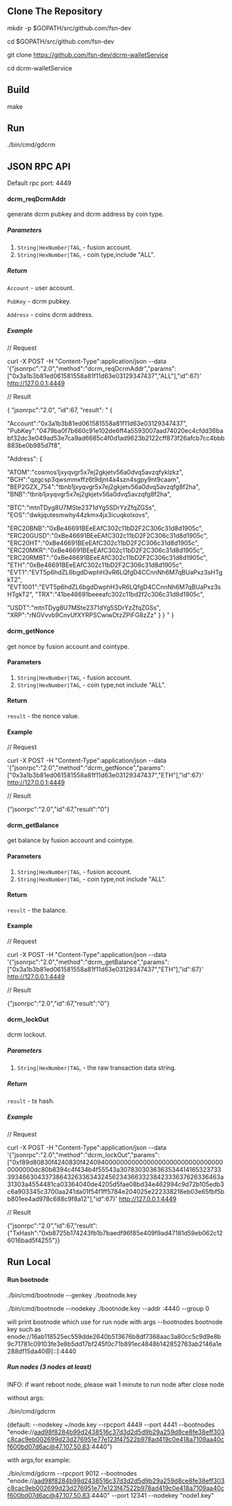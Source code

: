 ## Clone The Repository
mkdir -p $GOPATH/src/github.com/fsn-dev

cd $GOPATH/src/github.com/fsn-dev

git clone https://github.com/fsn-dev/dcrm-walletService 

cd dcrm-walletService

## Build

make

## Run

./bin/cmd/gdcrm

## JSON RPC API

Default rpc port: 4449

#### dcrm_reqDcrmAddr

generate dcrm pubkey and dcrm address by coin type.

##### Parameters

1. `String|HexNumber|TAG`, - fusion account.
2. `String|HexNumber|TAG`, - coin type,include "ALL".

##### Return

`Account` - user account.

`PubKey` - dcrm pubkey.

`Address` - coins dcrm address.

##### Example

// Request

curl -X POST -H "Content-Type":application/json --data '{"jsonrpc":"2.0","method":"dcrm_reqDcrmAddr","params":["0x3a1b3b81ed061581558a81f11d63e03129347437","ALL"],"id":67}' http://127.0.0.1:4449

// Result

{
"jsonrpc":"2.0",
"id":67,
"result":
"
{

"Account":"0x3a1b3b81ed061581558a81f11d63e03129347437",
"PubKey":"0479ba0f7b660c91e102de6ff4a5593007aad74020ec4cfdd36babf32dc3e049ad53e7ca9ad6685c4f0d1ad9623b2122cff873f26afcb7cc4bbb883be0b985d7f8",

"Address":
{

"ATOM":"cosmos1jxyqvgr5x7ej2gkjetv56a0dvq5avzqfyklzkz",
"BCH":"qzgcsp3qwsmmxffz6t9djnt4a4szn4sgpy9nt9caam",
"BEP2GZX_754":"tbnb1jxyqvgr5x7ej2gkjetv56a0dvq5avzqfg8f2ha",
"BNB":"tbnb1jxyqvgr5x7ej2gkjetv56a0dvq5avzqfg8f2ha",

"BTC":"mtnTDyg8U7MSte2371dYg5SDrYzZfqZGSs",
"EOS":"dwkjqutesmwhy44zkmx4jx3icuqkolxovs",

"ERC20BNB":"0xBe46691BEeEAfC302c11bD2F2C306c31d8d1905c",
"ERC20GUSD":"0xBe46691BEeEAfC302c11bD2F2C306c31d8d1905c",
"ERC20HT":"0xBe46691BEeEAfC302c11bD2F2C306c31d8d1905c",
"ERC20MKR":"0xBe46691BEeEAfC302c11bD2F2C306c31d8d1905c",
"ERC20RMBT":"0xBe46691BEeEAfC302c11bD2F2C306c31d8d1905c",
"ETH":"0xBe46691BEeEAfC302c11bD2F2C306c31d8d1905c",
"EVT1":"EVT5p6hdZL6bgdDwphH3vR6LQfgD4CCnnNh6M7qBUaPxz3sHTgkT2",
"EVT1001":"EVT5p6hdZL6bgdDwphH3vR6LQfgD4CCnnNh6M7qBUaPxz3sHTgkT2",
"TRX":"41be46691beeeafc302c11bd2f2c306c31d8d1905c",

"USDT":"mtnTDyg8U7MSte2371dYg5SDrYzZfqZGSs",
"XRP":"rNGVvvb9CnvUfXYRPSCwiwDtzZPiFG8zZz"
}
}
"
}

#### dcrm_getNonce

get nonce by fusion account and cointype.

#### Parameters

1. `String|HexNumber|TAG`, - fusion account.
2. `String|HexNumber|TAG`, - coin type,not include "ALL".

#### Return

`result` - the nonce value.

#### Example

// Request

curl -X POST -H "Content-Type":application/json --data '{"jsonrpc":"2.0","method":"dcrm_getNonce","params":["0x3a1b3b81ed061581558a81f11d63e03129347437","ETH"],"id":67}' http://127.0.0.1:4449

// Result

{"jsonrpc":"2.0","id":67,"result":"0"}

#### dcrm_getBalance

get balance by fusion account and cointype.

#### Parameters

1. `String|HexNumber|TAG`, - fusion account.
2. `String|HexNumber|TAG`, - coin type,not include "ALL".

#### Return

`result` - the balance.

#### Example

// Request

curl -X POST -H "Content-Type":application/json --data '{"jsonrpc":"2.0","method":"dcrm_getBalance","params":["0x3a1b3b81ed061581558a81f11d63e03129347437","ETH"],"id":67}' http://127.0.0.1:4449

// Result

{"jsonrpc":"2.0","id":67,"result":"0"}

#### dcrm_lockOut

dcrm lockout.

##### Parameters

1. `String|HexNumber|TAG`, - the raw transaction data string.

##### Return

`result` - tx hash.

##### Example

// Request

curl -X POST -H "Content-Type":application/json --data '{"jsonrpc":"2.0","method":"dcrm_lockOut","params":["0xf89d80830f4240830f42409400000000000000000000000000000000000000dc80b8394c4f434b4f55543a3078303036363534414165323733393466304337386432633634324562343663323842333637626336463a31303a4554481ca03364040de4205d5fae08bd34e462994c9d72b105edb3c6a903345c3700aa241da01f54f1ff5784e204025e222338218eb03e65fbf5bb801ee4ad978c688c9f8a12"],"id":67}' http://127.0.0.1:4449

// Result

{"jsonrpc":"2.0","id":67,"result":{"TxHash":"0xb8725b174243fb1b7baedf96f85e409f9ad47181d59eb062c126016bad5f4255"}}

## Run Local

#### Run bootnode
./bin/cmd/bootnode --genkey ./bootnode.key

./bin/cmd/bootnode --nodekey ./bootnode.key --addr :4440 --group 0

will print bootnode which use for run node with args --bootnodes
bootnode key such as enode://16ab118525ec559dde2640b513676b8df7368aac3a80cc5c9d9e8b9c71781c09103fe3e8b5dd17bf245f0c71b891ec4848b142852763ab2146a1e288df15da40@[::]:4440

##### Run nodes (3 nodes at least)
INFO: if want reboot node, please wait 1 minute to run node after close node

without args:

./bin/cmd/gdcrm

(default: --nodekey ~/node.key --rpcport 4449 --port 4441 --bootnodes "enode://aad98f8284b99d2438516c37d3d2d5d9b29a259d8ce8fe38eff303c8cac9eb002699d23d276951e77e123f47522b978ad419c0e418a7109aa40cf600bd07d6ac@47.107.50.83:4440")

with args,for example:

./bin/cmd/gdcrm --rpcport 9012 --bootnodes "enode://aad98f8284b99d2438516c37d3d2d5d9b29a259d8ce8fe38eff303c8cac9eb002699d23d276951e77e123f47522b978ad419c0e418a7109aa40cf600bd07d6ac@47.107.50.83:4440" --port 12341 --nodekey "node1.key"

